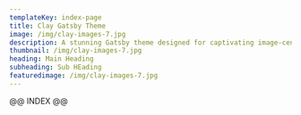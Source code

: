 ```yaml
---
templateKey: index-page
title: Clay Gatsby Theme 
image: /img/clay-images-7.jpg
description: A stunning Gatsby theme designed for captivating image-centric websites, perfect for photographers, portfolios, and blogs.
thumbnail: /img/clay-images-7.jpg
heading: Main Heading
subheading: Sub HEading
featuredimage: /img/clay-images-7.jpg
---
```





@@ INDEX  @@